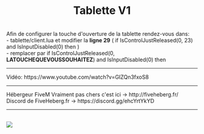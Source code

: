 <center><h1>Tablette V1</h1></center><br>
Afin de configurer la touche d'ouverture de la tablette rendez-vous dans:<br>
- tablette/client.lua et modifier la <b>ligne 29</b> ( if IsControlJustReleased(0, 23) and IsInputDisabled(0) then )<br>
- remplacer par if IsControlJustReleased(0, <b>LATOUCHEQUEVOUSSOUHAITEZ</b>) and IsInputDisabled(0) then<br>
<hr>
Vidéo: https://www.youtube.com/watch?v=GIZQn3fxoS8
<hr>
Hébergeur FiveM Vraiment pas chers c'est ici -> http://fiveheberg.fr/ <br>
Discord de FiveHeberg.fr -> https://discord.gg/ehcYrtYkYD
<hr><br>
<img src="https://i.goopics.net/5vi4wn.png">
